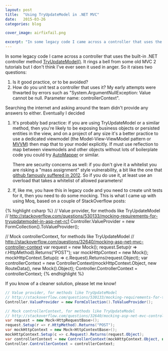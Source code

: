 ```yaml
---
layout: post
title:  "Using TryUpdateModel in .NET MVC"
date:   2015-03-26
categories: blog

cover_image: airfixfail.png

excerpt: "In some legacy code I came across a controller that uses the built-in .NET method TryUpdateModel(). Is this method good practice, and how you you unit test a controller that uses it?"
---
```


In some legacy code I came across a controller that uses the built-in .NET controller method [TryUpdateModel()](https://msdn.microsoft.com/en-us/library/system.web.mvc.controller.tryupdatemodel(v=vs.100).aspx). It rings a bell from some old MVC 2 tutorials but I don't think I've ever seen it used in anger. So it raises two questions:

1. Is it good practice, or to be avoided?
2. How do you unit test a controller that uses it? My early attempts were thwarted by errors such as "System.ArgumentNullException: Value cannot be null. Parameter name: controllerContext".

Searching the internet and asking around the team didn't provide any answers to either. Eventually I decided

1. It's probably bad practice: if you are using TryUpdateModel or a similar method, then you're likely to be exposing business objects or persisted entities in the view, and on a project of any size it's a better practice to use a dedicated viewmodel (the Model-View-ViewModel pattern or [MVVM](http://en.wikipedia.org/wiki/Model_View_ViewModel)) then map that to your model explicitly. If must use reflection to map between viewmodels and other objects without lots of boilerplate code you could try [AutoMapper](https://github.com/AutoMapper/AutoMapper) or similar.

   There are security concerns as well: if you don't give it a whitelist you are risking a "mass assignment" style vulnerability, a bit like the one that [github famously suffered in 2012](http://blog.erratasec.com/2012/03/rubygithub-hack-translated.html). So if you do use it, at least use an overload that takes a whitelist of allowed parameters!

2. If, like me, you have this in legacy code and you need to create unit tests for it, then you need to do some mocking. This is what I came up with using Moq, based on a couple of StackOverflow posts:

{% highlight csharp %}
// Value provider, for methods like TryUpdateModel
// http://stackoverflow.com/questions/530133/mocking-requirements-for-tryupdatemodel-in-asp-net-rc1
Controller.ValueProvider = new FormCollection().ToValueProvider();

// Mock controllerContext, for methods like TryUpdateModel
// http://stackoverflow.com/questions/32640/mocking-asp-net-mvc-controller-context
var request = new Mock<HttpRequestBase>();
request.Setup(r => r.HttpMethod).Returns("POST");
var mockHttpContext = new Mock<HttpContextBase>();
mockHttpContext.Setup(c => c.Request).Returns(request.Object);
var controllerContext = new ControllerContext(mockHttpContext.Object, new RouteData(), new Mock<ControllerBase>().Object);
Controller.ControllerContext = controllerContext;
{% endhighlight %}

If you know of a cleaner solution, please let me know!

```csharp
// Value provider, for methods like TryUpdateModel
// http://stackoverflow.com/questions/530133/mocking-requirements-for-tryupdatemodel-in-asp-net-rc1
Controller.ValueProvider = new FormCollection().ToValueProvider();

// Mock controllerContext, for methods like TryUpdateModel
// http://stackoverflow.com/questions/32640/mocking-asp-net-mvc-controller-context
var request = new Mock<HttpRequestBase>();
request.Setup(r => r.HttpMethod).Returns("POST");
var mockHttpContext = new Mock<HttpContextBase>();
mockHttpContext.Setup(c => c.Request).Returns(request.Object);
var controllerContext = new ControllerContext(mockHttpContext.Object, new RouteData(), new Mock<ControllerBase>().Object);
Controller.ControllerContext = controllerContext;
```
